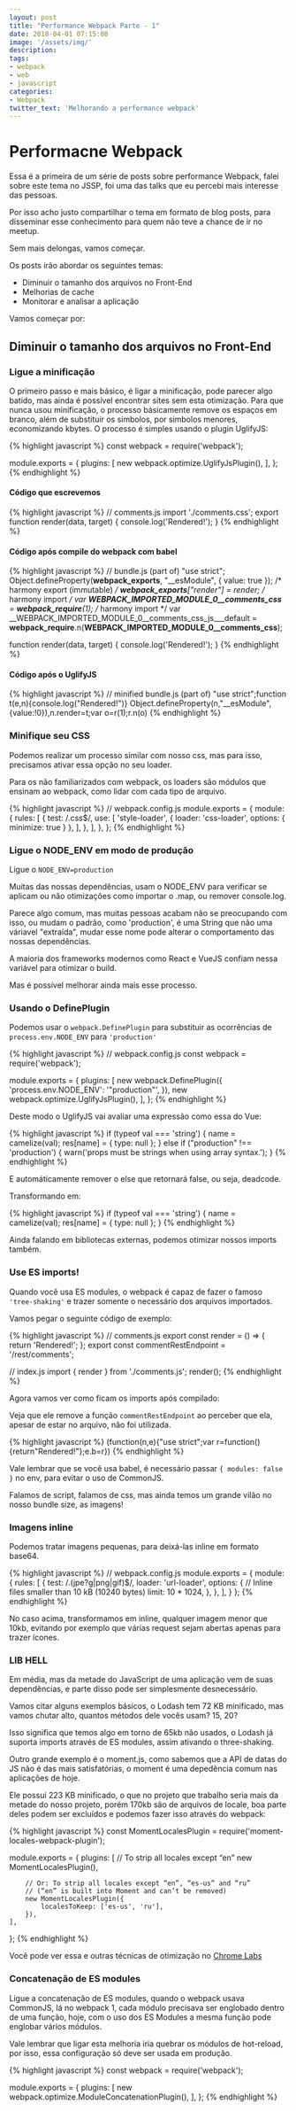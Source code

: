 ```yaml
---
layout: post
title: "Performance Webpack Parte - 1"
date: 2018-04-01 07:15:08
image: '/assets/img/'
description:
tags:
- webpack
- web
- javascript
categories:
- Webpack
twitter_text: 'Melhorando a performance webpack'
---
```


# Performacne Webpack

Essa é a primeira de um série de posts sobre performance Webpack, falei sobre este tema no JSSP, foi uma das talks que eu percebi mais interesse das pessoas.

Por isso acho justo compartilhar o tema em formato de blog posts, para disseminar esse conhecimento para quem não teve a chance de ir no meetup.

Sem mais delongas, vamos começar.

Os posts irão abordar os seguintes temas:

* Diminuir o tamanho dos arquivos no Front-End
* Melhorias de cache
* Monitorar e analisar a aplicação

Vamos começar por:

## Diminuir o tamanho dos arquivos no Front-End


### Ligue a minificação

O primeiro passo e mais básico, é ligar a minificação, pode parecer algo batido, mas ainda é possível encontrar sites sem esta otimização.
Para que nunca usou minificação, o processo básicamente remove os espaços em branco, além de substituir os simbolos, por simbolos menores, economizando kbytes.
O processo é simples usando o plugin UglifyJS:

{% highlight javascript %}
const webpack = require('webpack');

module.exports = {
    plugins: [
        new webpack.optimize.UglifyJsPlugin(),
    ],
};
{% endhighlight %}

#### Código que escrevemos

{% highlight javascript %}
// comments.js
import './comments.css';
export function render(data, target) {
    console.log('Rendered!');
}
{% endhighlight %}

#### Código após compile do webpack com babel

{% highlight javascript %}
// bundle.js (part of)
"use strict";
Object.defineProperty(__webpack_exports__, "__esModule", { value: true });
/* harmony export (immutable) */ __webpack_exports__["render"] = render;
/* harmony import */ var __WEBPACK_IMPORTED_MODULE_0__comments_css__ = __webpack_require__(1);
/* harmony import */ var __WEBPACK_IMPORTED_MODULE_0__comments_css_js___default =
__webpack_require__.n(__WEBPACK_IMPORTED_MODULE_0__comments_css__);

function render(data, target) {
console.log('Rendered!');
}
{% endhighlight %}

#### Código após o UglifyJS

{% highlight javascript %}
// minified bundle.js (part of)
"use strict";function t(e,n){console.log("Rendered!")}
Object.defineProperty(n,"__esModule",{value:!0}),n.render=t;var o=r(1);r.n(o)
{% endhighlight %}

### Minifique seu CSS

Podemos realizar um processo similar com nosso css, mas para isso, precisamos ativar essa opção no seu loader.

Para os não familiarizados com webpack, os loaders são módulos que ensinam ao webpack, como lidar com cada tipo de arquivo.


{% highlight javascript %}
// webpack.config.js
module.exports = {
    module: {
        rules: [
        {
            test: /\.css$/,
            use: [
                'style-loader',
                { loader: 'css-loader', options: { minimize: true } },
            ],
        },
        ],
    },
};
{% endhighlight %}

### Ligue o NODE_ENV em modo de produção

Ligue o ```NODE_ENV=production```

Muitas das nossas dependências, usam o NODE_ENV para verificar se aplicam ou não otimizações como importar o .map, ou remover console.log.

Parece algo comum, mas muitas pessoas acabam não se preocupando com isso, ou mudam o padrão, como 'production', é uma String que não uma váriavel "extraída", mudar esse nome pode alterar o comportamento das nossas dependências.

A maioria dos frameworks modernos como React e VueJS confiam nessa variável para otimizar o build.

Mas é possível melhorar ainda mais esse processo.

### Usando o DefinePlugin

Podemos usar o `webpack.DefinePlugin` para substituir as ocorrências de `process.env.NODE_ENV` para `'production'`

{% highlight javascript %}
// webpack.config.js
const webpack = require('webpack');

module.exports = {
plugins: [
    new webpack.DefinePlugin({
    'process.env.NODE_ENV': '"production"',
    }),
    new webpack.optimize.UglifyJsPlugin(),
],
};
{% endhighlight %}

Deste modo o UglifyJS vai avaliar uma expressão como essa do Vue:

{% highlight javascript %}
if (typeof val === 'string') {
    name = camelize(val);
    res[name] = { type: null };
} else if ("production" !== 'production') {
    warn('props must be strings when using array syntax.');
}
{% endhighlight %}

E automáticamente remover o else que retornará false, ou seja, deadcode.

Transformando em:

{% highlight javascript %}
if (typeof val === 'string') {
    name = camelize(val);
    res[name] = { type: null };
}
{% endhighlight %}

Ainda falando em bibliotecas externas, podemos otimizar nossos imports também.

### Use ES imports!

Quando você usa ES modules, o webpack é capaz de fazer o famoso `'tree-shaking'` e trazer somente o necessário dos arquivos importados.

Vamos pegar o seguinte código de exemplo:

{% highlight javascript %}
// comments.js
export const render = () => { return 'Rendered!'; };
export const commentRestEndpoint = '/rest/comments';

// index.js
import { render } from './comments.js';
render();
{% endhighlight %}

Agora vamos ver como ficam os imports após compilado:

Veja que ele remove a função `commentRestEndpoint` ao perceber que ela, apesar de estar no arquivo, não foi utilizada.

{% highlight javascript %}
(function(n,e){"use strict";var r=function(){return"Rendered!"};e.b=r})
{% endhighlight %}

Vale lembrar que se você usa babel, é necessário passar `{ modules: false }` no env, para evitar o uso de CommonJS.

Falamos de script, falamos de css, mas ainda temos um grande vilão no nosso bundle size, as imagens!

### Imagens inline

Podemos tratar imagens pequenas, para deixá-las inline em formato base64.

{% highlight javascript %}
// webpack.config.js
module.exports = {
module: {
    rules: [
    {
        test: /\.(jpe?g|png|gif)$/,
        loader: 'url-loader',
        options: {
        // Inline files smaller than 10 kB (10240 bytes)
        limit: 10 * 1024,
        },
    },
    ],
}
};
{% endhighlight %}

No caso acima, transformamos em inline, qualquer imagem menor que 10kb, evitando por exemplo que várias request sejam abertas apenas para trazer ícones.

### LIB HELL

Em média, mas da metade do JavaScript de uma aplicação vem de suas dependências, e parte disso pode ser simplesmente desnecessário.

Vamos citar alguns exemplos básicos, o Lodash tem 72 KB minificado, mas vamos chutar alto, quantos métodos dele vocês usam? 15, 20?

Isso significa que temos algo em torno de 65kb não usados, o Lodash já suporta imports através de ES modules, assim ativando o three-shaking.

Outro grande exemplo é o moment.js, como sabemos que a API de datas do JS não é das mais satisfatórias, o moment é uma depedência comum nas aplicações de hoje.

Ele possui 223 KB minificado, o que no projeto que trabalho seria mais da metade do nosso projeto, porém 170kb são de arquivos de locale, boa parte deles podem ser excluídos e podemos fazer isso através do webpack:

{% highlight javascript %}
const MomentLocalesPlugin = require('moment-locales-webpack-plugin');

module.exports = {
    plugins: [
        // To strip all locales except “en”
        new MomentLocalesPlugin(),

        // Or: To strip all locales except “en”, “es-us” and “ru”
        // (“en” is built into Moment and can’t be removed)
        new MomentLocalesPlugin({
            localesToKeep: ['es-us', 'ru'],
        }),
    ],
};
{% endhighlight %}

Você pode ver essa e outras técnicas de otimização no [Chrome Labs](https://github.com/GoogleChromeLabs/webpack-libs-optimizations)


### Concatenação de ES modules

Ligue a concatenação de ES modules, quando o webpack usava CommonJS, lá no webpack 1, cada módulo precisava ser englobado dentro de uma função, hoje, com o uso dos ES Modules a mesma função pode englobar vários módulos.

Vale lembrar que ligar esta melhoria iria quebrar os módulos de hot-reload, por isso, essa configuração só deve ser usada em produção.

{% highlight javascript %}
const webpack = require('webpack');

module.exports = {
plugins: [
    new webpack.optimize.ModuleConcatenationPlugin(),
],
};
{% endhighlight %}